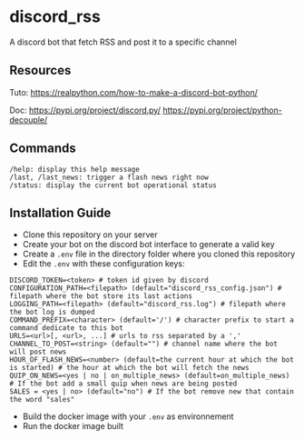 # discord_rss
A discord bot that fetch RSS and post it to a specific channel

## Resources

Tuto: https://realpython.com/how-to-make-a-discord-bot-python/

Doc: 
https://pypi.org/project/discord.py/
https://pypi.org/project/python-decouple/

## Commands

```
/help: display this help message
/last, /last_news: trigger a flash news right now
/status: display the current bot operational status
```

## Installation Guide
+ Clone this repository on your server
+ Create your bot on the discord bot interface to generate a valid key
+ Create a `.env` file in the directory folder where you cloned this repository
+ Edit the `.env` with these configuration keys:
```
DISCORD_TOKEN=<token> # token id given by discord
CONFIGURATION_PATH=<filepath> (default="discord_rss_config.json") # filepath where the bot store its last actions
LOGGING_PATH=<filepath> (default="discord_rss.log") # filepath where the bot log is dumped
COMMAND_PREFIX=<character> (default='/') # character prefix to start a command dedicate to this bot
URLS=<url>[, <url>, ...] # urls to rss separated by a ','
CHANNEL_TO_POST=<string> (default="") # channel name where the bot will post news
HOUR_OF_FLASH_NEWS=<number> (default=the current hour at which the bot is started) # the hour at which the bot will fetch the news
QUIP_ON_NEWS=<yes | no | on_multiple_news> (default=on_multiple_news)  # If the bot add a small quip when news are being posted
SALES = <yes | no> (default="no") # If the bot remove new that contain the word "sales"
```
+ Build the docker image with your `.env` as environnement
+ Run the docker image built
